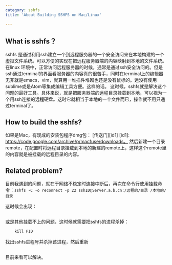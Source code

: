 ```yaml
---
category: sshfs
title: 'About Building SSHFS on Mac/Linux'

---
```


## What is sshfs？

sshfs 是通过利用ssh建立一个到远程服务器的一个安全访问来在本地构建的一个虚拟文件系统。可以方便的实现在把远程服务器端的内容映射到本地的文件系统。
在linux 环境中，正常访问远程服务器的时候，通常是通过ssh安全访问的。但是ssh通过terminal的界面看服务器的内容真的很苦手，同时在terminal上的编辑器无非就是emacs，vim，就算用一堆插件堆砌也还是没有鼠标的。远没有使用sublime或是Atom等集成编辑工具方便。这样的话。 这时候，sshfs就是解决这个问题的最好工具。具体来说，就是把服务器端的远程目录挂载到本地，可以视为一个用ssh连接的远程硬盘。这时它就相当于本地的一个文件而已，操作就不用只通过terminal了。

## How to build the sshfs?

如果是Mac，有现成的安装包程序dmg包：
[传送门][id1] [id1]: https://code.google.com/archive/p/macfuse/downloads。
然后新建一个目录remote，在配置时将远程目录挂载到本地的新建的remote上，这样这个remote里的内容就是被挂载的远程目录的内容。

## Related problem?

目前我遇到的问题，就在于网络不稳定时连接中断后，再次在命令行使用挂载命令：```sshfs -C -o reconnect -p 22 sshID@Server.a.b.cn:/远程的/目录 /本地的/目录```

这时候会出现：
```mount_osxfusefs: mount point /Users/ritakuka/klab_gem5 is itself on a OSXFUSE volume
```
或是其他挂载不上的问题，这时候就需要把sshfs的进程杀掉：
``` ps aux | grep sshfs #get the process id
    kill PID
```
找出sshfs进程号并杀掉该进程，然后重新
```sshfs -C -o reconnect -p 22 sshID@Server.a.b.cn:/远程的/目录 /本地的/目录
```
目前来看可以解决。
